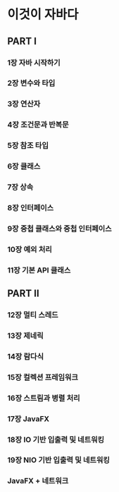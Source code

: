 # 이것이 자바다

## PART I
### 1장 자바 시작하기
### 2장 변수와 타입
### 3장 연산자
### 4장 조건문과 반복문
### 5장 참조 타입
### 6장 클래스
### 7장 상속
### 8장 인터페이스
### 9장 중첩 클래스와 중첩 인터페이스
### 10장 예외 처리
### 11장 기본 API 클래스

## PART II
### 12장 멀티 스레드
### 13장 제네릭
### 14장 람다식
### 15장 컬렉션 프레임워크
### 16장 스트림과 병렬 처리
### 17장 JavaFX
### 18장 IO 기반 입출력 및 네트워킹
### 19장 NIO 기반 입출력 및 네트워킹
### JavaFX + 네트워크